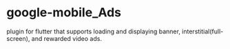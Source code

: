 # google-mobile_Ads
plugin for flutter that supports loading and displaying banner, interstitial(full-screen), and rewarded video ads.
